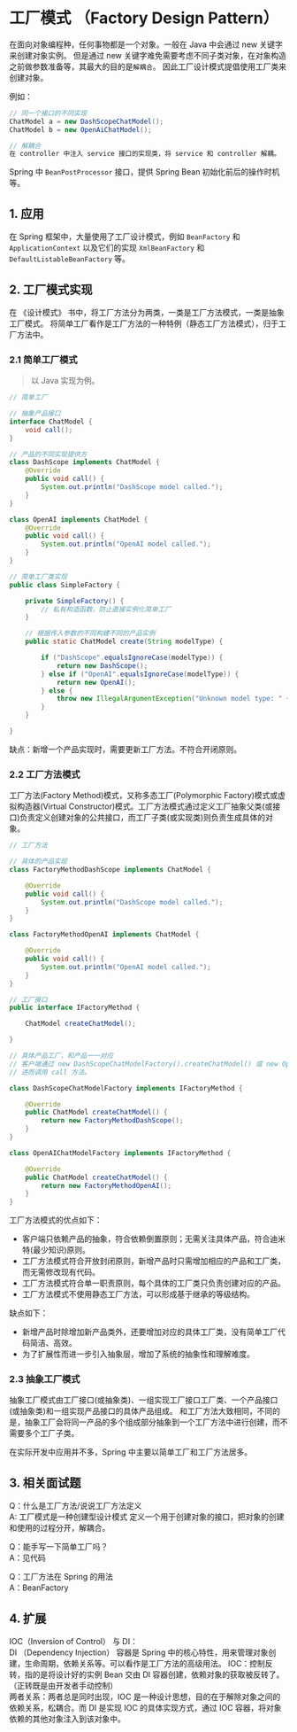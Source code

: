 # 工厂模式 （Factory Design Pattern）

在面向对象编程种，任何事物都是一个对象。一般在 Java 中会通过 new 关键字来创建对象实例。
但是通过 new 关键字难免需要考虑不同子类对象，在对象构造之前做参数准备等，其最大的目的是`解耦合`。
因此工厂设计模式提倡使用工厂类来创建对象。

例如：

```java
// 同一个接口的不同实现
ChatModel a = new DashScopeChatModel();
ChatModel b = new OpenAiChatModel();

// 解耦合
在 controller 中注入 service 接口的实现类，将 service 和 controller 解耦。
```

Spring 中 `BeanPostProcessor` 接口，提供 Spring Bean 初始化前后的操作时机等。

## 1. 应用

在 Spring 框架中，大量使用了工厂设计模式，例如 `BeanFactory` 和 `ApplicationContext` 以及它们的实现 `XmlBeanFactory` 和 `DefaultListableBeanFactory` 等。

## 2. 工厂模式实现

在 《设计模式》 书中，将工厂方法分为两类，一类是工厂方法模式，一类是抽象工厂模式。
将简单工厂看作是工厂方法的一种特例（静态工厂方法模式），归于工厂方法中。

### 2.1 简单工厂模式

> 以 Java 实现为例。

```java
// 简单工厂

// 抽象产品接口
interface ChatModel {
    void call();
}

// 产品的不同实现提供方
class DashScope implements ChatModel {
    @Override
    public void call() {
        System.out.println("DashScope model called.");
    }
}

class OpenAI implements ChatModel {
    @Override
    public void call() {
        System.out.println("OpenAI model called.");
    }
}

// 简单工厂类实现
public class SimpleFactory {

    private SimpleFactory() {
        // 私有构造函数，防止直接实例化简单工厂
    }

    // 根据传入参数的不同构建不同的产品实例
    public static ChatModel create(String modelType) {

        if ("DashScope".equalsIgnoreCase(modelType)) {
            return new DashScope();
        } else if ("OpenAI".equalsIgnoreCase(modelType)) {
            return new OpenAI();
        } else {
            throw new IllegalArgumentException("Unknown model type: " + modelType);
        }
    }

}
```

缺点：新增一个产品实现时，需要更新工厂方法。不符合开闭原则。

### 2.2 工厂方法模式

工厂方法(Factory Method)模式，又称多态工厂(Polymorphic Factory)模式或虚拟构造器(Virtual Constructor)模式。工厂方法模式通过定义工厂抽象父类(或接口)负责定义创建对象的公共接口，而工厂子类(或实现类)则负责生成具体的对象。

```java
// 工厂方法

// 具体的产品实现
class FactoryMethodDashScope implements ChatModel {

    @Override
    public void call() {
        System.out.println("DashScope model called.");
    }
}

class FactoryMethodOpenAI implements ChatModel {

    @Override
    public void call() {
        System.out.println("OpenAI model called.");
    }
}

// 工厂接口
public interface IFactoryMethod {

    ChatModel createChatModel();

}

// 具体产品工厂，和产品一一对应
// 客户端通过 new DashScopeChatModelFactory().createChatModel() 或 new OpenAIChatModelFactory().createChatModel() 来获取具体的产品实例
// 进而调用 call 方法。

class DashScopeChatModelFactory implements IFactoryMethod {

    @Override
    public ChatModel createChatModel() {
        return new FactoryMethodDashScope();
    }
}

class OpenAIChatModelFactory implements IFactoryMethod {

    @Override
    public ChatModel createChatModel() {
        return new FactoryMethodOpenAI();
    }
}
```

工厂方法模式的优点如下：

- 客户端只依赖产品的抽象，符合依赖倒置原则；无需关注具体产品，符合迪米特(最少知识)原则。
- 工厂方法模式符合开放封闭原则，新增产品时只需增加相应的产品和工厂类，而无需修改现有代码。
- 工厂方法模式符合单一职责原则，每个具体的工厂类只负责创建对应的产品。
- 工厂方法模式不使用静态工厂方法，可以形成基于继承的等级结构。

缺点如下：

- 新增产品时除增加新产品类外，还要增加对应的具体工厂类，没有简单工厂代码简洁、高效。
- 为了扩展性而进一步引入抽象层，增加了系统的抽象性和理解难度。

### 2.3 抽象工厂模式

抽象工厂模式由工厂接口(或抽象类)、一组实现工厂接口工厂类、一个产品接口(或抽象类)和一组实现产品接口的具体产品组成。
和工厂方法大致相同，不同的是，抽象工厂会将同一产品的多个组成部分抽象到一个工厂方法中进行创建，而不需要多个工厂子类。

在实际开发中应用并不多，Spring 中主要以简单工厂和工厂方法居多。

## 3. 相关面试题

Q：什么是工厂方法/说说工厂方法定义
<br>
A: 工厂模式是一种创建型设计模式
   定义一个用于创建对象的接口，把对象的创建和使用的过程分开，解耦合。

Q：能手写一下简单工厂吗？
<br>
A：见代码

Q：工厂方法在 Spring 的用法
<br>
A：BeanFactory

## 4. 扩展

IOC（Inversion of Control） 与 DI：
<br>
    DI （Dependency Injection） 容器是 Spring 中的核心特性，用来管理对象创建，生命周期，依赖关系等。可以看作是工厂方法的高级用法。
    IOC：控制反转，指的是将设计好的实例 Bean 交由 DI 容器创建，依赖对象的获取被反转了。（正转既是由开发者手动控制）
<br>
两者关系：两者总是同时出现，IOC 是一种设计思想，目的在于解除对象之间的依赖关系，松耦合。而 DI 是实现 IOC 的具体实现方式，通过 IOC 容器，将对象依赖的其他对象注入到该对象中。
